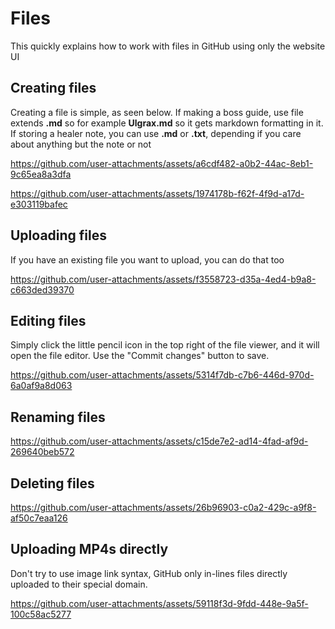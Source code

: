 # Files

This quickly explains how to work with files in GitHub using only the website UI

## Creating files

Creating a file is simple, as seen below. If making a boss guide, use file extends **.md** so for example **Ulgrax.md** so it gets markdown formatting in it. If storing a healer note, you can use **.md** or **.txt**, depending if you care about anything but the note or not

https://github.com/user-attachments/assets/a6cdf482-a0b2-44ac-8eb1-9c65ea8a3dfa

https://github.com/user-attachments/assets/1974178b-f62f-4f9d-a17d-e303119bafec

## Uploading files

If you have an existing file you want to upload, you can do that too

https://github.com/user-attachments/assets/f3558723-d35a-4ed4-b9a8-c663ded39370

## Editing files

Simply click the little pencil icon in the top right of the file viewer, and it will open the file editor. Use the "Commit changes" button to save.

https://github.com/user-attachments/assets/5314f7db-c7b6-446d-970d-6a0af9a8d063

## Renaming files

https://github.com/user-attachments/assets/c15de7e2-ad14-4fad-af9d-269640beb572

## Deleting files

https://github.com/user-attachments/assets/26b96903-c0a2-429c-a9f8-af50c7eaa126

## Uploading MP4s directly

Don't try to use image link syntax, GitHub only in-lines files directly uploaded to their special domain.

https://github.com/user-attachments/assets/59118f3d-9fdd-448e-9a5f-100c58ac5277
